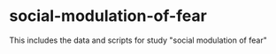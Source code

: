 # social-modulation-of-fear
This includes the data and scripts for study "social modulation of fear"
